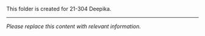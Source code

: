 This folder is created for 21-304 Deepika.

---

*Please replace this content with relevant information.*
